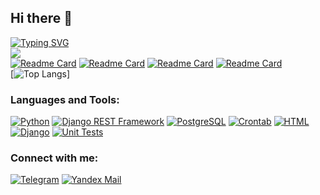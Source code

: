 ## Hi there 👋
[![Typing SVG](https://readme-typing-svg.herokuapp.com?color=%2336BCF7&lines=I+am+Backend+Developer+)](https://git.io/typing-svg)<br>
![](https://github-profile-summary-cards.vercel.app/api/cards/profile-details?username=hoodnika&theme=dracula)<br>
[![Readme Card](https://github-readme-stats.vercel.app/api/pin/?username=hoodnika&repo=JobVacancies&theme=dracula&show_owner=true)](https://github.com/Hoodnika/JobVacancies)
[![Readme Card](https://github-readme-stats.vercel.app/api/pin/?username=hoodnika&repo=DRF_Django_project&theme=dracula&show_owner=true)](https://github.com/Hoodnika/DRF_Django_project)
[![Readme Card](https://github-readme-stats.vercel.app/api/pin/?username=hoodnika&repo=Paid_content&theme=dracula&show_owner=true)](https://github.com/Hoodnika/Paid_content)
[![Readme Card](https://github-readme-stats.vercel.app/api/pin/?username=hoodnika&repo=MailingService&show_owner=true&theme=dracula)](https://github.com/Hoodnika/MailingService)<br>
[![Top Langs](https://github-readme-stats.vercel.app/api/top-langs/?username=hoodnika&layout=compact&theme=dracula)]<br>

### Languages and Tools:
[![Python](https://img.shields.io/badge/-Python-090909?style=for-the-badge&logo=Python&logoColor=white)](https://www.python.org/)
[![Django REST Framework](https://img.shields.io/badge/-Django%20REST%20Framework-090909?style=for-the-badge&logo=Django&logoColor=white)](https://www.django-rest-framework.org/)
[![PostgreSQL](https://img.shields.io/badge/-PostgreSQL-090909?style=for-the-badge&logo=PostgreSQL&logoColor=white)](https://www.postgresql.org/)
[![Crontab](https://img.shields.io/badge/-Crontab-090909?style=for-the-badge&logo=Crontab&logoColor=white)](https://crontab.guru/)
[![HTML](https://img.shields.io/badge/-HTML-090909?style=for-the-badge&logo=HTML5&logoColor=white)](https://www.w3.org/html/)
[![Django](https://img.shields.io/badge/-Django-090909?style=for-the-badge&logo=Django&logoColor=white)](https://www.djangoproject.com/)
[![Unit Tests](https://img.shields.io/badge/-Unit%20Tests-090909?style=for-the-badge&logo=Jest&logoColor=white)](https://en.wikipedia.org/wiki/Unit_testing)


### Connect with me:
[![Telegram](https://img.shields.io/badge/-Telegram-090909?style=for-the-badge&logo=telegram&logoColor=27A0D9)](https://t.me/hoodnika)
[![Yandex Mail](https://img.shields.io/badge/-hoodnika@yandex.ru-090909?style=for-the-badge&logo=YandexMail&logoColor=FFC107)](https://mail.yandex.ru/)
